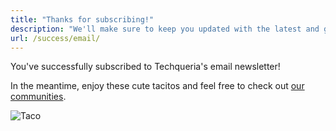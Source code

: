 ```yaml
---
title: "Thanks for subscribing!"
description: "We'll make sure to keep you updated with the latest and greatest every month. 🕒"
url: /success/email/
---
```


<div class="mb-1">
  <p>You've successfully subscribed to Techqueria's email newsletter!</p>
  <p>In the meantime, enjoy these cute tacitos and feel free to check out <a href="/communities/" rel="noopener">our communities</a>.</p>
</div>

![Taco](https://media.giphy.com/media/pYCdxGyLFSwgw/source.gif)

